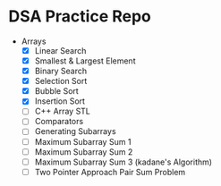 # DSA Practice Repo
- Arrays
  - [x] Linear Search
  - [x] Smallest & Largest Element
  - [x] Binary Search
  - [x] Selection Sort
  - [x] Bubble Sort
  - [x] Insertion Sort
  - [ ] C++ Array STL
  - [ ] Comparators
  - [ ] Generating Subarrays
  - [ ] Maximum Subarray Sum 1
  - [ ] Maximum Subarray Sum 2
  - [ ] Maximum Subarray Sum 3 (kadane's Algorithm)
  - [ ] Two Pointer Approach Pair Sum Problem